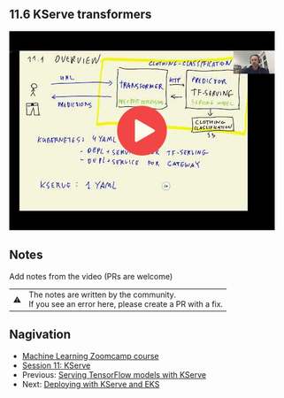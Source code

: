 
## 11.6 KServe transformers

<a href="https://www.youtube.com/watch?v=haowRqeAqJU&list=PL3MmuxUbc_hIhxl5Ji8t4O6lPAOpHaCLR"><img src="images/thumbnail-11-06.jpg"></a>
 




## Notes

Add notes from the video (PRs are welcome)


<table>
   <tr>
      <td>⚠️</td>
      <td>
         The notes are written by the community. <br>
         If you see an error here, please create a PR with a fix.
      </td>
   </tr>
</table>


## Nagivation

* [Machine Learning Zoomcamp course](../)
* [Session 11: KServe](./)
* Previous: [Serving TensorFlow models with KServe](05-tensorflow-kserve.md)
* Next: [Deploying with KServe and EKS](07-kserve-eks.md)